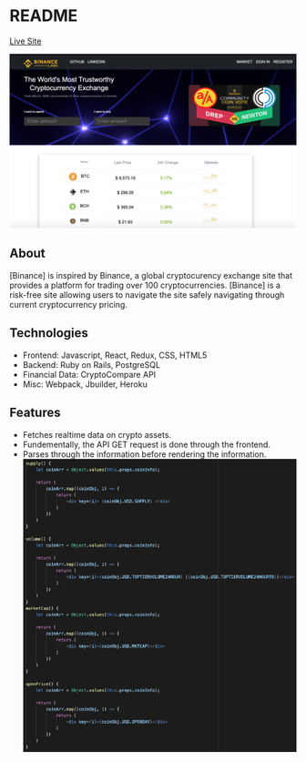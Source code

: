 # README

[Live Site](http://coinbase-appacademy.herokuapp.com/)

![home](https://github.com/vincengai/Binance-Market/blob/master/app/assets/images/homepage.png)

## About

[Binance] is inspired by Binance, a global cryptocurency exchange site that provides a platform for trading over 100 cryptocurrencies. [Binance] is a risk-free site allowing users to navigate the site safely navigating through current cryptocurrency pricing. 



## Technologies 
* Frontend: Javascript, React, Redux, CSS, HTML5
* Backend: Ruby on Rails, PostgreSQL
* Financial Data: CryptoCompare API
* Misc: Webpack, Jbuilder, Heroku


## Features 
* Fetches realtime data on crypto assets. 
* Fundementally, the API GET request is done through the frontend.
* Parses through the information before rendering the information. 
![image](https://github.com/vincengai/Binance-Market/blob/master/app/assets/images/parse_methods.png)


